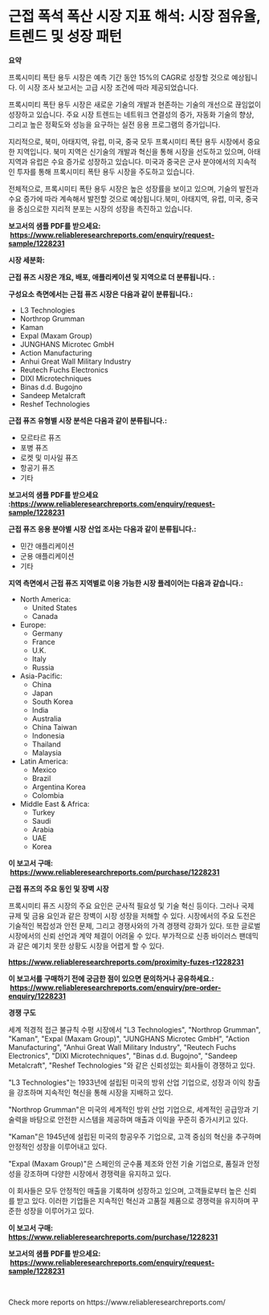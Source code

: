 <p><h1>근접 폭석 폭산 시장 지표 해석: 시장 점유율, 트렌드 및 성장 패턴</h1></p><p><strong>요약</strong></p>
<p><p>프록시미티 폭탄 용두 시장은 예측 기간 동안 15%의 CAGR로 성장할 것으로 예상됩니다. 이 시장 조사 보고서는 고급 시장 조건에 따라 제공되었습니다.</p><p>프록시미티 폭탄 용두 시장은 새로운 기술의 개발과 현존하는 기술의 개선으로 끊임없이 성장하고 있습니다. 주요 시장 트렌드는 네트워크 연결성의 증가, 자동화 기술의 향상, 그리고 높은 정확도와 성능을 요구하는 실전 응용 프로그램의 증가입니다.</p><p>지리적으로, 북미, 아태지역, 유럽, 미국, 중국 모두 프록시미티 폭탄 용두 시장에서 중요한 지역입니다. 북미 지역은 신기술의 개발과 혁신을 통해 시장을 선도하고 있으며, 아태지역과 유럽은 수요 증가로 성장하고 있습니다. 미국과 중국은 군사 분야에서의 지속적인 투자를 통해 프록시미티 폭탄 용두 시장을 주도하고 있습니다.</p><p>전체적으로, 프록시미티 폭탄 용두 시장은 높은 성장률을 보이고 있으며, 기술의 발전과 수요 증가에 따라 계속해서 발전할 것으로 예상됩니다.북미, 아태지역, 유럽, 미국, 중국을 중심으로한 지리적 분포는 시장의 성장을 촉진하고 있습니다.</p></p>
<p><strong>보고서의 샘플 PDF를 받으세요: &nbsp;<a href="https://www.reliableresearchreports.com/enquiry/request-sample/1228231">https://www.reliableresearchreports.com/enquiry/request-sample/1228231</a></strong></p>
<p><strong>시장 세분화:</strong></p>
<p><strong> 근접 퓨즈 시장은 개요, 배포, 애플리케이션 및 지역으로 더 분류됩니다. :</strong></p>
<p><strong>구성요소 측면에서는 근접 퓨즈 시장은 다음과 같이 분류됩니다.:</strong></p>
<p><ul><li>L3 Technologies</li><li>Northrop Grumman</li><li>Kaman</li><li>Expal (Maxam Group)</li><li>JUNGHANS Microtec GmbH</li><li>Action Manufacturing</li><li>Anhui Great Wall Military Industry</li><li>Reutech Fuchs Electronics</li><li>DIXI Microtechniques</li><li>Binas d.d. Bugojno</li><li>Sandeep Metalcraft</li><li>Reshef Technologies</li></ul></p>
<p><strong> 근접 퓨즈 유형별 시장 분석은 다음과 같이 분류됩니다.:</strong></p>
<p><ul><li>모르타르 퓨즈</li><li>포병 퓨즈</li><li>로켓 및 미사일 퓨즈</li><li>항공기 퓨즈</li><li>기타</li></ul></p>
<p><strong>보고서의 샘플 PDF를 받으세요 :<a href="https://www.reliableresearchreports.com/enquiry/request-sample/1228231">https://www.reliableresearchreports.com/enquiry/request-sample/1228231</a></strong></p>
<p><strong> 근접 퓨즈 응용 분야별 시장 산업 조사는 다음과 같이 분류됩니다.:</strong></p>
<p><ul><li>민간 애플리케이션</li><li>군용 애플리케이션</li><li>기타</li></ul></p>
<p><strong>지역 측면에서 근접 퓨즈 지역별로 이용 가능한 시장 플레이어는 다음과 같습니다.:</strong></p>
<p><ul>
    <li>
        North America:
        <ul>
            <li>United States</li>
            <li>Canada</li>
        </ul>
    </li>
    <li>
        Europe:
        <ul>
            <li>Germany</li>
            <li>France</li>
            <li>U.K.</li>
            <li>Italy</li>
            <li>Russia</li>
        </ul>
    </li>
    <li>
        Asia-Pacific:
        <ul>
            <li>China</li>
            <li>Japan</li>
            <li>South Korea</li>
            <li>India</li>
            <li>Australia</li>
            <li>China Taiwan</li>
            <li>Indonesia</li>
            <li>Thailand</li>
            <li>Malaysia</li>
        </ul>
    </li>
    <li>
        Latin America:
        <ul>
            <li>Mexico</li>
            <li>Brazil</li>
            <li>Argentina Korea</li>
            <li>Colombia</li>
        </ul>
    </li>
    <li>
        Middle East & Africa:
        <ul>
            <li>Turkey</li>
            <li>Saudi</li>
            <li>Arabia</li>
            <li>UAE</li>
            <li>Korea</li>
        </ul>
    </li>
    </ul></p>
<p><strong>이 보고서 구매: &nbsp;<a href="https://www.reliableresearchreports.com/purchase/1228231">https://www.reliableresearchreports.com/purchase/1228231</a></strong></p>
<p><strong>근접 퓨즈의 주요 동인 및 장벽 시장</strong></p>
<p><p>프록시미티 퓨즈 시장의 주요 요인은 군사적 필요성 및 기술 혁신 등이다. 그러나 국제 규제 및 금융 요인과 같은 장벽이 시장 성장을 저해할 수 있다. 시장에서의 주요 도전은 기술적인 복잡성과 안전 문제, 그리고 경쟁사와의 가격 경쟁력 강화가 있다. 또한 글로벌 시장에서의 신뢰 선언과 계약 체결이 어려울 수 있다. 부가적으로 신종 바이러스 팬데믹과 같은 예기치 못한 상황도 시장을 어렵게 할 수 있다.</p></p>
<p><strong><a href="https://www.reliableresearchreports.com/proximity-fuzes-r1228231">https://www.reliableresearchreports.com/proximity-fuzes-r1228231</a></strong></p>
<p><strong>이 보고서를 구매하기 전에 궁금한 점이 있으면 문의하거나 공유하세요.: &nbsp;<a href="https://www.reliableresearchreports.com/enquiry/pre-order-enquiry/1228231">https://www.reliableresearchreports.com/enquiry/pre-order-enquiry/1228231</a></strong></p>
<p><strong>경쟁 구도</strong></p>
<p><p>세계 적경적 접근 불규칙 수평 시장에서 "L3 Technologies", "Northrop Grumman", "Kaman", "Expal (Maxam Group)", "JUNGHANS Microtec GmbH", "Action Manufacturing", "Anhui Great Wall Military Industry", "Reutech Fuchs Electronics", "DIXI Microtechniques", "Binas d.d. Bugojno", "Sandeep Metalcraft", "Reshef Technologies "와 같은 신뢰성있는 회사들이 경쟁하고 있다. </p><p>"L3 Technologies"는 1933년에 설립된 미국의 방위 산업 기업으로, 성장과 이익 창출을 강조하며 지속적인 혁신을 통해 시장을 지배하고 있다.</p><p>"Northrop Grumman"은 미국의 세계적인 방위 산업 기업으로, 세계적인 공급망과 기술력을 바탕으로 안전한 시스템을 제공하며 매출과 이익을 꾸준히 증가시키고 있다.</p><p>"Kaman"은 1945년에 설립된 미국의 항공우주 기업으로, 고객 중심의 혁신을 추구하며 안정적인 성장을 이루어내고 있다.</p><p>"Expal (Maxam Group)"은 스페인의 군수품 제조와 안전 기술 기업으로, 품질과 안정성을 강조하며 다양한 시장에서 경쟁력을 유지하고 있다.</p><p>이 회사들은 모두 안정적인 매출을 기록하며 성장하고 있으며, 고객들로부터 높은 신뢰를 받고 있다. 이러한 기업들은 지속적인 혁신과 고품질 제품으로 경쟁력을 유지하며 꾸준한 성장을 이루어가고 있다.</p></p>
<p><strong>이 보고서 구매: &nbsp; <a href="https://www.reliableresearchreports.com/purchase/1228231">https://www.reliableresearchreports.com/purchase/1228231</a></strong></p>
<p><strong>보고서의 샘플 PDF를 받으세요: &nbsp;<a href="https://www.reliableresearchreports.com/enquiry/request-sample/1228231">https://www.reliableresearchreports.com/enquiry/request-sample/1228231</a></strong><strong></strong></p>
<p>&nbsp;</p>
<p>Check more reports on https://www.reliableresearchreports.com/</p>